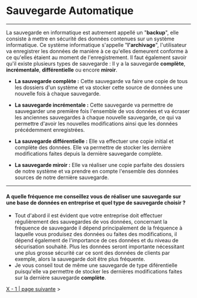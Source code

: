 # Sauvegarde Automatique
---

La sauvegarde en informatique est autrement appellé un "**backup**", elle consiste à mettre en sécurité des données contenues sur un système informatique. Ce système informatique s'appelle "**l'archivage**", l'utilisateur va enregistrer les données de manière à ce qu'elles demeurent conforme à ce qu'elles étaient au moment de l'enregistrement. Il faut également savoir qu'il existe plusieurs types de sauvegarde : Il y a la sauvegarde **complète**, **incrémentale**, **différentielle** ou encore **miroir**.

- **La sauvegarde complète :** Cette sauvegarde va faire une copie de tous les dossiers d'un système et va stocker cette source de données une nouvelle fois à chaque sauvegarde.

- **La sauvegarde incrémentale :** Cette sauvegarde va permettre de sauvegarder une première fois l'ensemble de vos données et va écraser les anciennes sauvegardes à chaque nouvelle sauvegarde, ce qui va permettre d'avoir les nouvelles modifications ainsi que les données précédemment enregistrées.

- **La sauvegarde différentielle :** Elle va effectuer une copie initial et complète des données. Elle va permettre de stocker les dernière modifications faites depuis la dernière sauvegarde complète.

- **La sauvegarde miroir :** Elle va réaliser une copie parfaite des dossiers de notre système et va prendre en compte l'ensemble des données sources de notre dernière sauvegarde.
  
---

#### A quelle fréquence me conseillez vous de réaliser une sauvegarde sur une base de données en entreprise et quel type de sauvegarde choisir ?

- Tout d'abord il est évident que votre entreprise doit effectuer régulièrement des sauvegardes de vos données, concernant la fréquence de sauvegarde il dépend principalement de la fréquence à laquelle vous produisez des données ou faites des modifications, il dépend également de l'importance de ces données et du niveau de sécurisation souhaité. Plus les données seront importante nécessitant une plus grosse sécurité car ce sont des données de clients par exemple, alors la sauvegarde doit être plus fréquente.
- Je vous conseil tout de même une sauvegarde de type diférentielle puisqu'elle va permettre de stocker les dernières modifications faites sur la dernière sauvegarde **complète**.
  
[X - 1 | page suivante](https://github.com/Anescoo/Linux-B2-TP1/blob/main/ANNEXE.md) >
